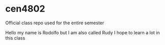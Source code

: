# cen4802
Official class repo used for the entire semester

Hello my name is Rodolfo but I am also called Rudy
I hope to learn a lot in this class
